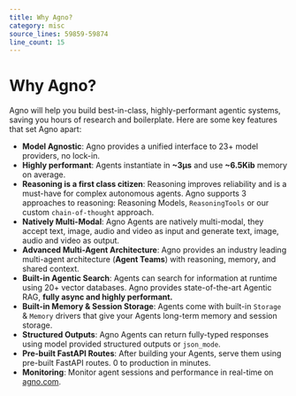 ```yaml
---
title: Why Agno?
category: misc
source_lines: 59859-59874
line_count: 15
---
```


# Why Agno?

Agno will help you build best-in-class, highly-performant agentic systems, saving you hours of research and boilerplate. Here are some key features that set Agno apart:

* **Model Agnostic**: Agno provides a unified interface to 23+ model providers, no lock-in.
* **Highly performant**: Agents instantiate in **\~3μs** and use **\~6.5Kib** memory on average.
* **Reasoning is a first class citizen**: Reasoning improves reliability and is a must-have for complex autonomous agents. Agno supports 3 approaches to reasoning: Reasoning Models, `ReasoningTools` or our custom `chain-of-thought` approach.
* **Natively Multi-Modal**: Agno Agents are natively multi-modal, they accept text, image, audio and video as input and generate text, image, audio and video as output.
* **Advanced Multi-Agent Architecture**: Agno provides an industry leading multi-agent architecture (**Agent Teams**) with reasoning, memory, and shared context.
* **Built-in Agentic Search**: Agents can search for information at runtime using 20+ vector databases. Agno provides state-of-the-art Agentic RAG, **fully async and highly performant.**
* **Built-in Memory & Session Storage**: Agents come with built-in `Storage` & `Memory` drivers that give your Agents long-term memory and session storage.
* **Structured Outputs**: Agno Agents can return fully-typed responses using model provided structured outputs or `json_mode`.
* **Pre-built FastAPI Routes**: After building your Agents, serve them using pre-built FastAPI routes. 0 to production in minutes.
* **Monitoring**: Monitor agent sessions and performance in real-time on [agno.com](https://app.agno.com).


